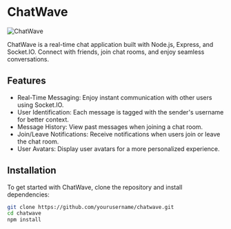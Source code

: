 # ChatWave

![ChatWave](https://example.com/logo.png)

ChatWave is a real-time chat application built with Node.js, Express, and Socket.IO. Connect with friends, join chat rooms, and enjoy seamless conversations.

## Features

- Real-Time Messaging: Enjoy instant communication with other users using Socket.IO.
- User Identification: Each message is tagged with the sender's username for better context.
- Message History: View past messages when joining a chat room.
- Join/Leave Notifications: Receive notifications when users join or leave the chat room.
- User Avatars: Display user avatars for a more personalized experience.

## Installation

To get started with ChatWave, clone the repository and install dependencies:

```bash
git clone https://github.com/yourusername/chatwave.git
cd chatwave
npm install
```

